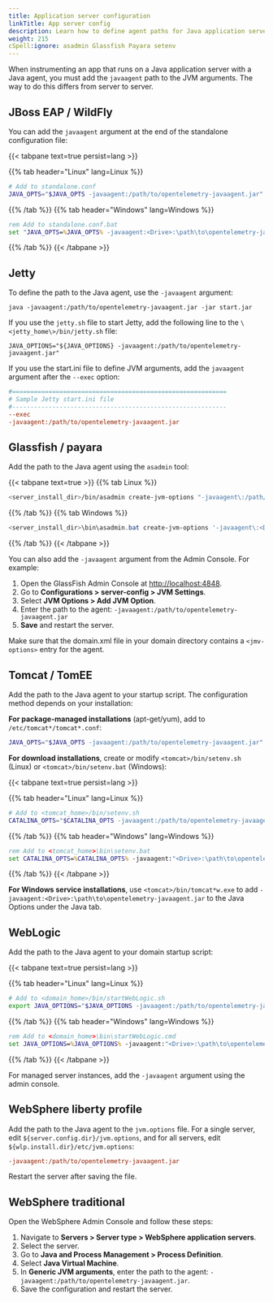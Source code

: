 ```yaml
---
title: Application server configuration
linkTitle: App server config
description: Learn how to define agent paths for Java application servers
weight: 215
cSpell:ignore: asadmin Glassfish Payara setenv
---
```


When instrumenting an app that runs on a Java application server with a Java
agent, you must add the `javaagent` path to the JVM arguments. The way to do
this differs from server to server.

## JBoss EAP / WildFly

You can add the `javaagent` argument at the end of the standalone configuration
file:

{{< tabpane text=true persist=lang >}}

{{% tab header="Linux" lang=Linux %}}

```sh
# Add to standalone.conf
JAVA_OPTS="$JAVA_OPTS -javaagent:/path/to/opentelemetry-javaagent.jar"
```

{{% /tab %}} {{% tab header="Windows" lang=Windows %}}

```bat
rem Add to standalone.conf.bat
set "JAVA_OPTS=%JAVA_OPTS% -javaagent:<Drive>:\path\to\opentelemetry-javaagent.jar"
```

{{% /tab %}} {{< /tabpane >}}

## Jetty

To define the path to the Java agent, use the `-javaagent` argument:

```shell
java -javaagent:/path/to/opentelemetry-javaagent.jar -jar start.jar
```

If you use the `jetty.sh` file to start Jetty, add the following line to the
`\<jetty_home\>/bin/jetty.sh` file:

```shell
JAVA_OPTIONS="${JAVA_OPTIONS} -javaagent:/path/to/opentelemetry-javaagent.jar"
```

If you use the start.ini file to define JVM arguments, add the `javaagent`
argument after the `--exec` option:

```ini
#===========================================================
# Sample Jetty start.ini file
#-----------------------------------------------------------
--exec
-javaagent:/path/to/opentelemetry-javaagent.jar
```

## Glassfish / payara

Add the path to the Java agent using the `asadmin` tool:

{{< tabpane text=true >}} {{% tab Linux %}}

```sh
<server_install_dir>/bin/asadmin create-jvm-options "-javaagent\:/path/to/opentelemetry-javaagent.jar"
```

{{% /tab %}} {{% tab Windows %}}

```powershell
<server_install_dir>\bin\asadmin.bat create-jvm-options '-javaagent\:<Drive>\:\\path\\to\\opentelemetry-javaagent.jar'
```

{{% /tab %}} {{< /tabpane >}}

You can also add the `-javaagent` argument from the Admin Console. For example:

1.  Open the GlassFish Admin Console at <http://localhost:4848>.
2.  Go to **Configurations > server-config > JVM Settings**.
3.  Select **JVM Options > Add JVM Option**.
4.  Enter the path to the agent:
    `-javaagent:/path/to/opentelemetry-javaagent.jar`
5.  **Save** and restart the server.

Make sure that the domain.xml file in your domain directory contains a
`<jmv-options>` entry for the agent.

## Tomcat / TomEE

Add the path to the Java agent to your startup script. The configuration method
depends on your installation:

**For package-managed installations** (apt-get/yum), add to
`/etc/tomcat*/tomcat*.conf`:

```sh
JAVA_OPTS="$JAVA_OPTS -javaagent:/path/to/opentelemetry-javaagent.jar"
```

**For download installations**, create or modify `<tomcat>/bin/setenv.sh`
(Linux) or `<tomcat>/bin/setenv.bat` (Windows):

{{< tabpane text=true persist=lang >}}

{{% tab header="Linux" lang=Linux %}}

```sh
# Add to <tomcat_home>/bin/setenv.sh
CATALINA_OPTS="$CATALINA_OPTS -javaagent:/path/to/opentelemetry-javaagent.jar"
```

{{% /tab %}} {{% tab header="Windows" lang=Windows %}}

```bat
rem Add to <tomcat_home>\bin\setenv.bat
set CATALINA_OPTS=%CATALINA_OPTS% -javaagent:"<Drive>:\path\to\opentelemetry-javaagent.jar"
```

{{% /tab %}} {{< /tabpane >}}

**For Windows service installations**, use `<tomcat>/bin/tomcat*w.exe` to add
`-javaagent:<Drive>:\path\to\opentelemetry-javaagent.jar` to the Java Options
under the Java tab.

## WebLogic

Add the path to the Java agent to your domain startup script:

{{< tabpane text=true persist=lang >}}

{{% tab header="Linux" lang=Linux %}}

```sh
# Add to <domain_home>/bin/startWebLogic.sh
export JAVA_OPTIONS="$JAVA_OPTIONS -javaagent:/path/to/opentelemetry-javaagent.jar"
```

{{% /tab %}} {{% tab header="Windows" lang=Windows %}}

```bat
rem Add to <domain_home>\bin\startWebLogic.cmd
set JAVA_OPTIONS=%JAVA_OPTIONS% -javaagent:"<Drive>:\path\to\opentelemetry-javaagent.jar"
```

{{% /tab %}} {{< /tabpane >}}

For managed server instances, add the `-javaagent` argument using the admin
console.

## WebSphere liberty profile

Add the path to the Java agent to the `jvm.options` file. For a single server,
edit `${server.config.dir}/jvm.options`, and for all servers, edit
`${wlp.install.dir}/etc/jvm.options`:

```ini
-javaagent:/path/to/opentelemetry-javaagent.jar
```

Restart the server after saving the file.

## WebSphere traditional

Open the WebSphere Admin Console and follow these steps:

<!-- markdownlint-disable blanks-around-fences -->

1.  Navigate to **Servers > Server type > WebSphere application servers**.
2.  Select the server.
3.  Go to **Java and Process Management > Process Definition**.
4.  Select **Java Virtual Machine**.
5.  In **Generic JVM arguments**, enter the path to the agent:
    `-javaagent:/path/to/opentelemetry-javaagent.jar`.
6.  Save the configuration and restart the server.
